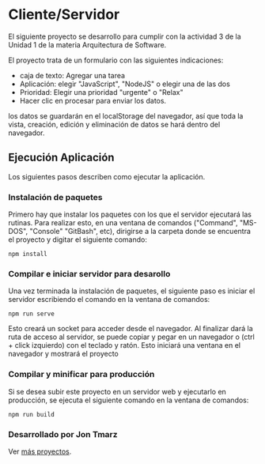 # Cliente/Servidor
El siguiente proyecto se desarrollo para cumplir con la actividad 3 de la Unidad 1 de la materia Arquitectura de Software.

El proyecto trata de un formulario con las siguientes indicaciones:

- caja de texto: Agregar una tarea
- Aplicación: elegir "JavaScript", "NodeJS" o elegir una de las dos
- Prioridad: Elegir una prioridad "urgente" o "Relax"
- Hacer clic en procesar para enviar los datos.

los datos se guardarán en el localStorage del navegador, así que toda la vista, creación, edición y eliminación de datos se hará dentro del navegador.

## Ejecución Aplicación
Los siguientes pasos describen como ejecutar la aplicación.
### Instalación de paquetes
Primero hay que instalar los paquetes con los que el servidor ejecutará las rutinas. Para realizar esto, en una ventana de comandos ("Command", "MS-DOS", "Console" "GitBash", etc), dirigirse a la carpeta donde se encuentra el proyecto y digitar el siguiente comando:
```
npm install
```

### Compilar e iniciar servidor para desarollo
Una vez terminada la instalación de paquetes, el siguiente paso es iniciar el servidor escribiendo el comando en la ventana de comandos:
```
npm run serve
```
Esto creará un socket para acceder desde el navegador. Al finalizar dará la ruta de acceso al servidor, se puede copiar y pegar en un navegador o (ctrl + click izquierdo) con el teclado y ratón. Esto iniciará una ventana en el navegador y mostrará el proyecto

### Compilar y minificar para producción
Si se desea subir este proyecto en un servidor web y ejecutarlo en producción, se ejecuta el siguiente comando en la ventana de comandos:
```
npm run build
```

### Desarrollado por Jon Tmarz
Ver [más proyectos](https://jontmarz.appetz.com/).
